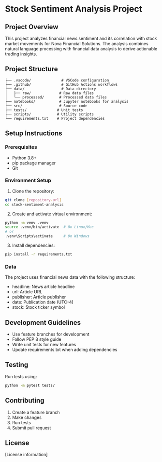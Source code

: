 # Stock Sentiment Analysis Project

## Project Overview

This project analyzes financial news sentiment and its correlation with stock market movements for Nova Financial Solutions. The analysis combines natural language processing with financial data analysis to derive actionable trading insights.

## Project Structure

```
├── .vscode/              # VSCode configuration
├── .github/              # GitHub Actions workflows
├── data/                 # Data directory
│   ├── raw/             # Raw data files
│   └── processed/       # Processed data files
├── notebooks/           # Jupyter notebooks for analysis
├── src/                 # Source code
├── tests/              # Unit tests
├── scripts/            # Utility scripts
└── requirements.txt    # Project dependencies
```

## Setup Instructions

### Prerequisites

- Python 3.8+
- pip package manager
- Git

### Environment Setup

1. Clone the repository:

```bash
git clone [repository-url]
cd stock-sentiment-analysis
```

2. Create and activate virtual environment:

```bash
python -m venv .venv
source .venv/bin/activate  # On Linux/Mac
# or
.venv\Scripts\activate     # On Windows
```

3. Install dependencies:

```bash
pip install -r requirements.txt
```

### Data

The project uses financial news data with the following structure:

- headline: News article headline
- url: Article URL
- publisher: Article publisher
- date: Publication date (UTC-4)
- stock: Stock ticker symbol

## Development Guidelines

- Use feature branches for development
- Follow PEP 8 style guide
- Write unit tests for new features
- Update requirements.txt when adding dependencies

## Testing

Run tests using:

```bash
python -m pytest tests/
```

## Contributing

1. Create a feature branch
2. Make changes
3. Run tests
4. Submit pull request

## License

[License information]
